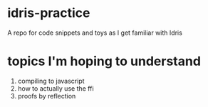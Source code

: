 # idris-practice
A repo for code snippets and toys as I get familiar with Idris

# topics I'm hoping to understand

  1. compiling to javascript
  2. how to actually use the ffi
  3. proofs by reflection
